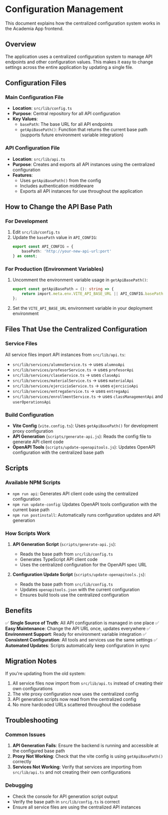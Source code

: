 # Configuration Management

This document explains how the centralized configuration system works in the Academia App frontend.

## Overview

The application uses a centralized configuration system to manage API endpoints and other configuration values. This makes it easy to change settings across the entire application by updating a single file.

## Configuration Files

### Main Configuration File
- **Location**: `src/lib/config.ts`
- **Purpose**: Central repository for all API configuration
- **Key Values**:
  - `basePath`: The base URL for all API endpoints
  - `getApiBasePath()`: Function that returns the current base path (supports future environment variable integration)

### API Configuration File
- **Location**: `src/lib/api.ts`
- **Purpose**: Creates and exports all API instances using the centralized configuration
- **Features**:
  - Uses `getApiBasePath()` from the config
  - Includes authentication middleware
  - Exports all API instances for use throughout the application

## How to Change the API Base Path

### For Development
1. Edit `src/lib/config.ts`
2. Update the `basePath` value in `API_CONFIG`:
   ```typescript
   export const API_CONFIG = {
       basePath: 'http://your-new-api-url:port'
   } as const;
   ```

### For Production (Environment Variables)
1. Uncomment the environment variable usage in `getApiBasePath()`:
   ```typescript
   export const getApiBasePath = (): string => {
       return import.meta.env.VITE_API_BASE_URL || API_CONFIG.basePath;
   };
   ```
2. Set the `VITE_API_BASE_URL` environment variable in your deployment environment

## Files That Use the Centralized Configuration

### Service Files
All service files import API instances from `src/lib/api.ts`:
- `src/lib/services/alumnoService.ts` → uses `alumnoApi`
- `src/lib/services/profesorService.ts` → uses `profesorApi`
- `src/lib/services/claseService.ts` → uses `claseApi`
- `src/lib/services/materialService.ts` → uses `materialApi`
- `src/lib/services/ejercicioService.ts` → uses `ejercicioApi`
- `src/lib/services/entregaService.ts` → uses `entregaApi`
- `src/lib/services/enrollmentService.ts` → uses `classManagementApi` and `userOperationsApi`

### Build Configuration
- **Vite Config** (`vite.config.ts`): Uses `getApiBasePath()` for development proxy configuration
- **API Generation** (`scripts/generate-api.js`): Reads the config file to generate API client code
- **OpenAPI Tools** (`scripts/update-openapitools.js`): Updates OpenAPI configuration with the centralized base path

## Scripts

### Available NPM Scripts
- `npm run api`: Generates API client code using the centralized configuration
- `npm run update-config`: Updates OpenAPI tools configuration with the current base path
- `npm run postinstall`: Automatically runs configuration updates and API generation

### How Scripts Work
1. **API Generation Script** (`scripts/generate-api.js`):
   - Reads the base path from `src/lib/config.ts`
   - Generates TypeScript API client code
   - Uses the centralized configuration for the OpenAPI spec URL

2. **Configuration Update Script** (`scripts/update-openapitools.js`):
   - Reads the base path from `src/lib/config.ts`
   - Updates `openapitools.json` with the current configuration
   - Ensures build tools use the centralized configuration

## Benefits

✅ **Single Source of Truth**: All API configuration is managed in one place
✅ **Easy Maintenance**: Change the API URL once, updates everywhere
✅ **Environment Support**: Ready for environment variable integration
✅ **Consistent Configuration**: All tools and services use the same settings
✅ **Automated Updates**: Scripts automatically keep configuration in sync

## Migration Notes

If you're updating from the old system:
1. All service files now import from `src/lib/api.ts` instead of creating their own configurations
2. The vite proxy configuration now uses the centralized config
3. API generation scripts now read from the centralized config
4. No more hardcoded URLs scattered throughout the codebase

## Troubleshooting

### Common Issues
1. **API Generation Fails**: Ensure the backend is running and accessible at the configured base path
2. **Proxy Not Working**: Check that the vite config is using `getApiBasePath()` correctly
3. **Services Not Working**: Verify that services are importing from `src/lib/api.ts` and not creating their own configurations

### Debugging
- Check the console for API generation script output
- Verify the base path in `src/lib/config.ts` is correct
- Ensure all service files are using the centralized API instances
